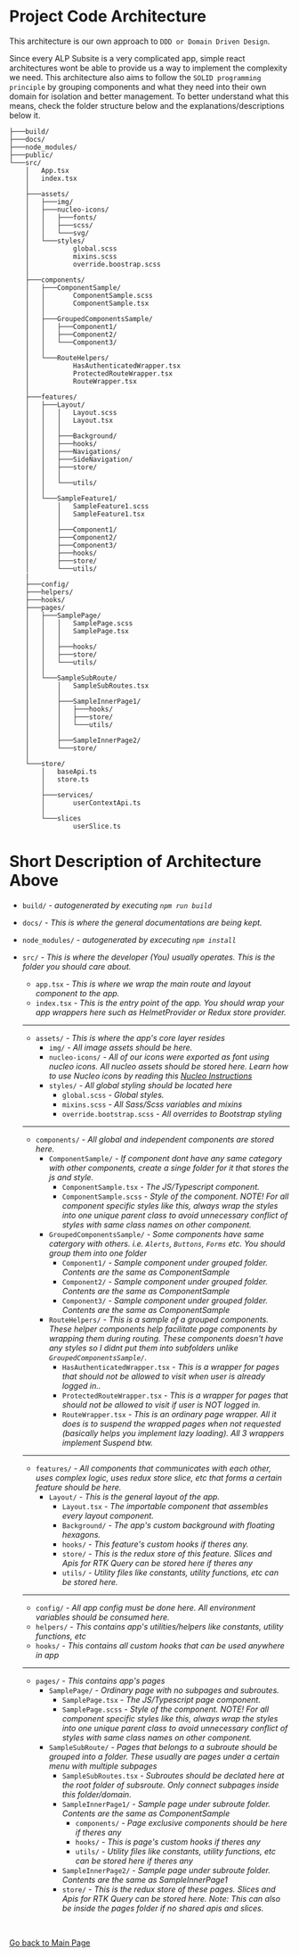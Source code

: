# Project Code Architecture
This architecture is our own approach to `DDD or Domain Driven Design`.

 Since every ALP Subsite is a very complicated app, simple react architectures wont be able to provide us a way to implement the complexity we need. This architecture also aims to follow the `SOLID programming principle` by grouping components and what they need into their own domain for isolation and better management. To better understand what this means, check the folder structure below and the explanations/descriptions below it.


```
├───build/
├───docs/
├───node_modules/
├───public/
└───src/
    │   App.tsx
    │   index.tsx
    │
    ├───assets/
    │   ├───img/
    │   ├───nucleo-icons/
    │   │   ├───fonts/
    │   │   ├───scss/
    │   │   └───svg/
    │   └───styles/
    │           global.scss
    │           mixins.scss
    │           override.boostrap.scss
    │
    ├───components/
    │   ├───ComponentSample/
    │   │       ComponentSample.scss
    │   │       ComponentSample.tsx
    │   │
    │   ├───GroupedComponentsSample/
    │   │   ├───Component1/
    │   │   ├───Component2/
    │   │   └───Component3/
    │   │
    │   └───RouteHelpers/
    │           HasAuthenticatedWrapper.tsx
    │           ProtectedRouteWrapper.tsx
    │           RouteWrapper.tsx
    │
    ├───features/
    │   ├───Layout/
    │   │   │   Layout.scss
    │   │   │   Layout.tsx
    │   │   │
    │   │   ├───Background/
    │   │   ├───hooks/
    │   │   ├───Navigations/
    │   │   ├───SideNavigation/
    │   │   ├───store/
    │   │   │
    │   │   └───utils/
    │   │
    │   └───SampleFeature1/
    │       │   SampleFeature1.scss
    │       │   SampleFeature1.tsx
    │       │
    │       ├───Component1/
    │       ├───Component2/
    │       ├───Component3/
    │       ├───hooks/
    │       ├───store/
    │       └───utils/
    |
    ├───config/
    ├───helpers/
    ├───hooks/
    ├───pages/
    │   ├───SamplePage/
    │   │   │   SamplePage.scss
    │   │   │   SamplePage.tsx
    │   │   │
    │   │   ├───hooks/
    │   │   ├───store/
    │   │   └───utils/
    │   │
    │   └───SampleSubRoute/
    │       │   SampleSubRoutes.tsx
    │       │
    │       ├───SampleInnerPage1/
    │       │   ├───hooks/
    │       │   ├───store/
    │       │   └───utils/
    │       │
    │       ├───SampleInnerPage2/
    │       └───store/
    │
    └───store/
        │   baseApi.ts
        │   store.ts
        │
        ├───services/
        │       userContextApi.ts
        │
        └───slices
                userSlice.ts
```

# Short Description of Architecture Above
- `build/` - *autogenerated by executing `npm run build`*
- `docs/` - *This is where the general documentations are being kept.*
- `node_modules/` - *autogenerated by excecuting `npm install`*
- `src/` - *This is where the developer (You) usually operates. This is the folder you should care about.*
  - `app.tsx` - *This is where we wrap the main route and layout component to the app.*
  - `index.tsx` - *This is the entry point of the app. You should wrap your app wrappers here such as HelmetProvider or Redux store provider.*

  ---
  - `assets/` - *This is where the app's core layer resides*
    - `img/` - *All image assets should be here.*
    - `nucleo-icons/` - *All of our icons were exported as font using nucleo icons. All nucleo assets should be stored here. Learn how to use Nucleo icons by reading this [Nucleo Instructions](src/assets/nucleo-icons/README.NucleoIcons.md)*
    - `styles/` - *All global styling should be located here* 
      - `global.scss` - *Global styles.*
      - `mixins.scss` - *All Sass/Scss variables and mixins*
      - `override.bootstrap.scss` - *All overrides to Bootstrap styling*
  ---
  - `components/` - *All global and independent components are stored here.*
    - `ComponentSample/` - *If component dont have any same category with other components, create a singe folder for it that stores the js and style.*
      - `ComponentSample.tsx` - *The JS/Typescript component.*
      - `ComponentSample.scss` - *Style of the component. NOTE! For all component specific styles like this, always wrap the styles into one unique parent class to avoid unnecessary conflict of styles with same class names on other component.*
    - `GroupedComponentsSample/` - *Some components have same catergory with others. i.e. `Alerts`, `Buttons`, `Forms` etc. You should group them into one folder*
      - `Component1/` - *Sample component under grouped folder. Contents are the same as ComponentSample*
      - `Component2/` - *Sample component under grouped folder. Contents are the same as ComponentSample*
      - `Component3/` - *Sample component under grouped folder. Contents are the same as ComponentSample*
    - `RouteHelpers/` - *This is a sample of a grouped components. These helper components help facilitate page components by wrapping them during routing. These components doesn't have any styles so I didnt put them into subfolders unlike `GroupedComponentsSample/`.*
      - `HasAuthenticatedWrapper.tsx` - *This is a wrapper for pages that should not be allowed to visit when user is already logged in..*
      - `ProtectedRouteWrapper.tsx` - *This is a wrapper for pages that should not be allowed to visit if user is NOT logged in.*
      - `RouteWrapper.tsx` - *This is an ordinary page wrapper. All it does is to suspend the wrapped pages when not requested (basically helps you implement lazy loading). All 3 wrappers implement Suspend btw.*
  ---
  - `features/` - *All components that communicates with each other, uses complex logic, uses redux store slice, etc that forms a certain feature should be here.*
    - `Layout/` - *This is the general layout of the app.*
      - `Layout.tsx` - *The importable component that assembles every layout component.*
      - `Background/` - *The app's custom background with floating hexagons.*
      - `hooks/` - *This feature's custom hooks if theres any.*
      - `store/` - *This is the redux store of this feature. Slices and Apis for RTK Query can be stored here if theres any*
      - `utils/` - *Utility files like constants, utility functions, etc can be stored here.*
  ---
  - `config/` - *All app config must be done here. All environment variables should be consumed here.*
  - `helpers/` - *This contains app's utilities/helpers like constants, utility functions, etc*
  - `hooks/` - *This contains all custom hooks that can be used anywhere in app*
  ---
  - `pages/` - *This contains app's pages*
    - `SamplePage/` - *Ordinary page with no subpages and subroutes.*
      - `SamplePage.tsx` - *The JS/Typescript page component.*
      - `SamplePage.scss` - *Style of the component. NOTE! For all component specific styles like this, always wrap the styles into one unique parent class to avoid unnecessary conflict of styles with same class names on other component.*
    - `SampleSubRoute/` - *Pages that belongs to a subroute should be grouped into a folder. These usually are pages under a certain menu with multiple subpages*
      - `SampleSubRoutes.tsx` - *Subroutes should be declated here at the root folder of subsroute. Only connect subpages inside this folder/domain.*
      - `SampleInnerPage1/` - *Sample page under subroute folder. Contents are the same as ComponentSample*
        - `components/` - *Page exclusive components should be here if theres any*
        - `hooks/` - *This is page's custom hooks if theres any*
        - `utils/` - *Utility files like constants, utility functions, etc can be stored here if theres any*
      - `SampleInnerPage2/` - *Sample page under subroute folder. Contents are the same as SampleInnerPage1*
      - `store/` - *This is the redux store of these pages. Slices and Apis for RTK Query can be stored here. Note: This can also be inside the pages folder if no shared apis and slices.*

<br />

[Go back to Main Page](../README.md)